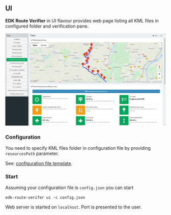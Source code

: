 ## UI

**EDK Route Verifier** in UI flavour provides web page listing all KML files in configured folder and verification pane.

![UI](./UI.png)

### Configuration

You need to specify KML files folder in configuration file by providing `resourcesPath` parameter.

See: [configuration file template](../conf/config.json.template).

### Start

Assuming your configuration file is `config.json` you can start  
```shell script
edk-route-verifer ui -c config.json
```

Web server is started on `localhost`. Port is presented to the user.
